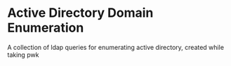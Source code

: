 # Active Directory Domain Enumeration
A collection of ldap queries for enumerating active directory, created while taking pwk
